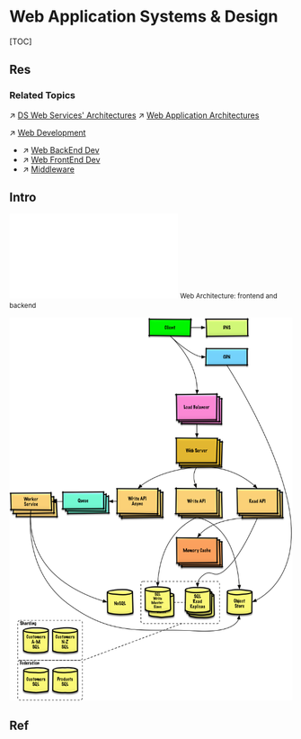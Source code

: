 # Web Application Systems & Design

[TOC]



## Res
### Related Topics
↗ [DS Web Services' Architectures](../../🔑%20CS%20Core/🍕%20Computer%20Storage%20&%20Database%20Systems/Database%20Systems/Web%20&%20DBMS/DS%20Web%20Services'%20Architectures.md)
↗ [Web Application Architectures](../../Software%20Engineering/Web%20Development/🗄️%20Web%20BackEnd%20Dev/Web%20Application%20Architectures.md)

↗ [Web Development](../../Software%20Engineering/Web%20Development/Web%20Development.md)
- ↗ [Web BackEnd Dev](../../Software%20Engineering/Web%20Development/🗄️%20Web%20BackEnd%20Dev/Web%20BackEnd%20Dev.md)
- ↗ [Web FrontEnd Dev](../../Software%20Engineering/Web%20Development/🖥️%20Web%20FrontEnd%20Dev/Web%20FrontEnd%20Dev.md)
- ↗ [Middleware](../../Software%20Engineering/Web%20Development/🥪%20Middleware/Middleware.md)



## Intro
![web_application_arch.excalidraw | 800](../../../Assets/Illustrations/Web%20Development/web_application_arch.excalidraw.md)
<small>Web Architecture: frontend and backend</small>

![|600](../../../Assets/Pics/Pasted%20image%2020240630155001.png)



## Ref

